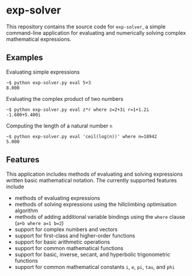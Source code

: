 # exp-solver

This repository contains the source code for `exp-solver`, a simple command-line application for evaluating and numerically solving complex mathematical expressions.

## Examples

Evaluating simple expressions
```
~$ python exp-solver.py eval 5+3
8.000
```

Evaluating the complex product of two numbers
```
~$ python exp-solver.py eval z*r where z=2+3i r=1+1.2i
-1.600+5.400i
```

Computing the length of a natural number `n`
```
~$ python exp-solver.py eval 'ceil(log(n))' where n=18942
5.000
```

## Features

This application includes methods of evaluating and solving expressions written basic mathematical notation. The currently supported features include
 - methods of evaluating expressions
 - methods of solving expressions using the hillclimbing optimisation algorithm
 - methods of adding additional variable bindings using the `where` clause (`a+b where a=1 b=2`)
 - support for complex numbers and vectors
 - support for first-class and higher-order functions
 - support for basic arithmetic operations
 - support for common mathematical functions
 - support for basic, inverse, secant, and hyperbolic trigonometric functions
 - support for common mathematical constants `i`, `e`, `pi`, `tau`, and `phi`
